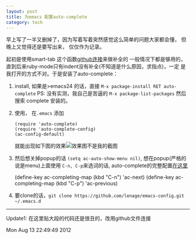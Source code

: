 ```yaml
---
layout: post
title: 为emacs 配置auto-complete
category: tech
---
```

早上写了一半又删掉了，因为写着写着突然感觉这么简单的问题大家都会懂，
但晚上又觉得还是要写出来， 仅仅作为记录。

起初是使用smart-tab 这个函数[github连接](https://github.com/lenage/emacs-config/blob/master/lenage/tabs.el)来做补全的
一般情况下都是够用的， 直到后来ruby-mode只有indent没有补全(不知道是什么原因，求指点)，一定
是我打开的方式不对。于是安装了auto-complete：

1. install, 如果是>emacs24 的话，直接 `M-x package-install RET auto-complete`
   PS: 没有实测，我自己是苦逼的 `M-x package-list-packages` 然后搜索 complete 安装的。

2. 使用， 在`.emacs` 添加

       (require 'auto-complete)
       (require 'auto-complete-config)
       (ac-config-default)

    就能出现如下图的效果![效果图不是我的截图](http://cx4a.org/software/auto-complete/ac.png)

3. 然后想关掉popup的话 `(setq ac-auto-show-menu nil)`, 想在popup(严格的说是menu)上面使用
   `C-n, C-p`来选词的话, auto-complete的完整配置[在这里](https://github.com/lenage/emacs-config/blob/master/lenage/auto-complete.el)

    (define-key ac-completing-map (kbd "C-n") 'ac-next)
    (define-key ac-completing-map (kbd "C-p") 'ac-previous)



4. 要clone的话，`git clone https://github.com/lenage/emacs-config.git ~/.emacs.d`

----
Update1: 在这里贴大段的代码还是很丑的，改用github文件连接

Mon Aug 13 22:49:49 2012
